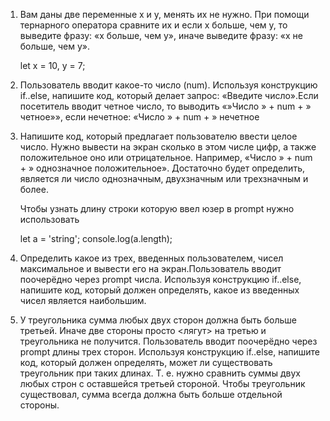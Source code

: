 1. Вам даны две переменные x и y, менять их не нужно. При помощи тернарного оператора сравните их и если x больше, чем y, то выведите фразу: «x больше, чем y», иначе выведите фразу: «x не больше, чем y».

   let x = 10, y = 7;

2. Пользователь вводит какое-то число (num). Используя конструкцию if..else, напишите код, который делает запрос: «Введите число».Если посетитель вводит четное число, то выводить «»Число » + num + » четное»», если нечетное: «Число » + num + » нечетное

3. Напишите код, который предлагает пользователю ввести целое число.
   Нужно вывести на экран сколько в этом числе цифр, а также положительное
   оно или отрицательное. Например, «Число » + num + » однозначное положительное».
   Достаточно будет определить, является ли число однозначным, двухзначным или трехзначным и более.

   Чтобы узнать длину строки которую ввел юзер в prompt нужно использовать

   let a = 'string';
   console.log(a.length);

4. Определить какое из трех, введенных пользователем, чисел максимальное
   и вывести его на экран.Пользователь вводит поочерёдно через prompt числа.
   Используя конструкцию if..else, напишите код, который должен определять,
   какое из введенных чисел является наибольшим.

5. У треугольника сумма любых двух сторон должна быть больше третьей.
   Иначе две стороны просто <лягут> на третью и треугольника не получится.
   Пользователь вводит поочерёдно через prompt длины трех сторон. Используя
   конструкцию if..else, напишите код, который должен определять, может ли
   существовать треугольник при таких длинах. Т. е. нужно сравнить суммы двух
   любых строн с оставшейся третьей стороной. Чтобы треугольник существовал,
   сумма всегда должна быть больше отдельной стороны.
